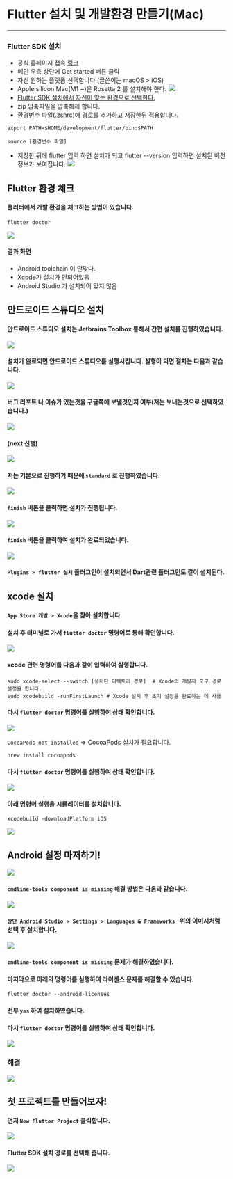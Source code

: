 # Flutter 설치 및 개발환경 만들기(Mac)

<hr>

### Flutter SDK 설치

- 공식 홈페이지 접속 [링크](https://flutter.dev)
- 메인 우측 상단에 Get started 버튼 클릭
- 자신 원하는 플랫폼 선택합니다.(글쓴이는 macOS > iOS)
- Apple silicon Mac(M1 ~)은 Rosetta 2 를 설치해야 한다. 
![](./2/1.png)
- [Flutter SDK 설치에서 자신이 맞는 환경으로 선택한다.](https://docs.flutter.dev/get-started/install/macos/mobile-ios#install-the-flutter-sdk)
- zip 압축파일을 압축해제 합니다.
- 환경변수 파일(.zshrc)애 경로를 추가하고 저장한뒤 적용합니다.
~~~ shell
export PATH=$HOME/development/flutter/bin:$PATH

source [환경변수 파일]
~~~
- 저장한 뒤에 flutter 입력 하면 설치가 되고 flutter --version 입력하면 설치된 버전 정보가 보여집니다.
![](./2/2.png)

## Flutter 환경 체크

#### 플러터에서 개발 환경을 체크하는 방법이 있습니다.
~~~ shell
flutter doctor 
~~~
![](./2/3.png)
#### 결과 화면
- Android toolchain 이 안맞다.
- Xcode가 설치가 안되어있음
- Android Studio 가 설치되어 있지 않음

## 안드로이드 스튜디오 설치

#### 안드로이드 스튜디오 설치는 Jetbrains Toolbox 통해서 간편 설치를 진행하였습니다.
![](./2/4.png)
#### 설치가 완료되면 안드로이드 스튜디오를 실행시킵니다. 실행이 되면 절차는 다음과 같습니다.
![](./2/5.png)
#### 버그 리포트 나 이슈가 있는것을 구글쪽에 보낼것인지 여부(저는 보내는것으로 선택하였습니다.)
![](./2/6.png)
#### (next 진행)
![](./2/7.png)
#### 저는 기본으로 진행하기 때문에 `standard` 로 진행하였습니다.
![](./2/8.png)
#### `finish` 버튼을 클릭하면 설치가 진행됩니다. 
![](./2/9.png)
#### `finish` 버튼을 클릭하여 설치가 완료되었습니다. 
![](./2/10.png)
#### `Plugins > flutter 설치` 플러그인이 설치되면서 Dart관련 플러그인도 같이 설치된다.

## xcode 설치

#### `App Store 개발 > Xcode`을 찾아 설치합니다.

#### 설치 후 터미널로 가서 `flutter doctor` 명령어로 통해 확인합니다.
![](./2/3.png)
#### xcode 관련 명령어를 다음과 같이 입력하여 실행합니다.

~~~ shell
sudo xcode-select --switch [설치된 디렉토리 경로]  # Xcode의 개발자 도구 경로 설정을 합니다.
sudo xcodebuild -runFirstLaunch # Xcode 설치 후 초기 설정을 완료하는 데 사용 
~~~
#### 다시 `flutter doctor` 명령어를 실행하여 상태 확인합니다.
![](./2/11.png)

`CocoaPods not installed` => CocoaPods 설치가 필요합니다.
~~~ shell
brew install cocoapods 
~~~

#### 다시 `flutter doctor` 명령어를 실행하여 상태 확인합니다.

![](./2/12.png)

#### 아래 명령어 실행을 시뮬레이터를 설치합니다.
~~~ shell
xcodebuild -downloadPlatform iOS
~~~

![](./2/13.png)

## Android 설정 마저하기!

![](./2/14.png)

#### `cmdline-tools component is missing` 해결 방법은 다음과 같습니다.

![](./2/15.png)

#### `상단 Android Studio > Settings > Languages & Frameworks ` 위의 이미지처럼 선택 후 설치합니다.

![](./2/16.png)

#### `cmdline-tools component is missing` 문제가 해결하였습니다.

#### 마지막으로 아래의 명령어를 실행하여 라이센스 문제를 해결할 수 있습니다.

~~~ shell
flutter doctor --android-licenses
~~~

#### 전부 `yes` 하여 설치하였습니다.

#### 다시 `flutter doctor` 명령어를 실행하여 상태 확인합니다.

![](./2/17.png)

### 해결

![](./2/test.gif)

## 첫 프로젝트를 만들어보자!

#### 먼저 `New Flutter Project` 클릭합니다.
![](./2/20.png)

#### Flutter SDK 설치 경로를 선택해 줍니다.
![](./2/21.png)
